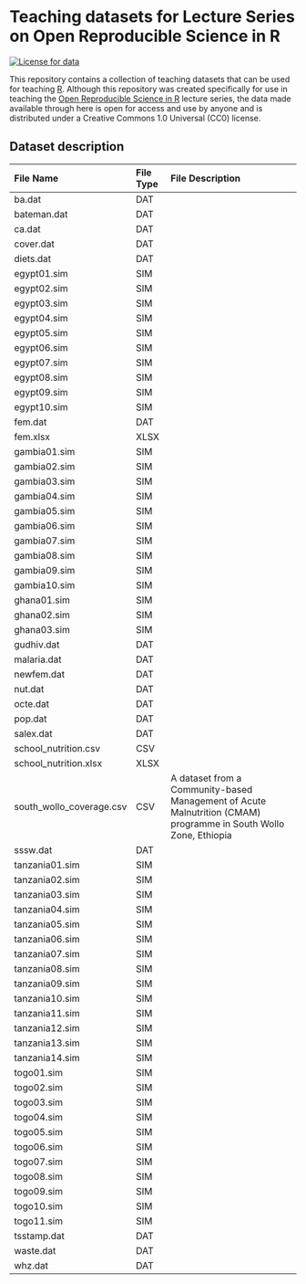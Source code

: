 
<!-- README.md is generated from README.Rmd. Please edit that file -->

# Teaching datasets for Lecture Series on Open Reproducible Science in R

<!-- badges: start -->

[![License for
data](https://img.shields.io/badge/license%20(for%20data)-CC0-blue.svg)](https://creativecommons.org/publicdomain/zero/1.0/)
<!-- badges: end -->

This repository contains a collection of teaching datasets that can be
used for teaching [R](https://cran.r-project.org). Although this
repository was created specifically for use in teaching the [Open
Reproducible Science in
R](https://oxford-ihtm.io/open-reproducible-science) lecture series, the
data made available through here is open for access and use by anyone
and is distributed under a Creative Commons 1.0 Universal (CC0) license.

## Dataset description

| File Name                | File Type | File Description                                                                                                 |
|:-------------------------|:----------|:-----------------------------------------------------------------------------------------------------------------|
| ba.dat                   | DAT       |                                                                                                                  |
| bateman.dat              | DAT       |                                                                                                                  |
| ca.dat                   | DAT       |                                                                                                                  |
| cover.dat                | DAT       |                                                                                                                  |
| diets.dat                | DAT       |                                                                                                                  |
| egypt01.sim              | SIM       |                                                                                                                  |
| egypt02.sim              | SIM       |                                                                                                                  |
| egypt03.sim              | SIM       |                                                                                                                  |
| egypt04.sim              | SIM       |                                                                                                                  |
| egypt05.sim              | SIM       |                                                                                                                  |
| egypt06.sim              | SIM       |                                                                                                                  |
| egypt07.sim              | SIM       |                                                                                                                  |
| egypt08.sim              | SIM       |                                                                                                                  |
| egypt09.sim              | SIM       |                                                                                                                  |
| egypt10.sim              | SIM       |                                                                                                                  |
| fem.dat                  | DAT       |                                                                                                                  |
| fem.xlsx                 | XLSX      |                                                                                                                  |
| gambia01.sim             | SIM       |                                                                                                                  |
| gambia02.sim             | SIM       |                                                                                                                  |
| gambia03.sim             | SIM       |                                                                                                                  |
| gambia04.sim             | SIM       |                                                                                                                  |
| gambia05.sim             | SIM       |                                                                                                                  |
| gambia06.sim             | SIM       |                                                                                                                  |
| gambia07.sim             | SIM       |                                                                                                                  |
| gambia08.sim             | SIM       |                                                                                                                  |
| gambia09.sim             | SIM       |                                                                                                                  |
| gambia10.sim             | SIM       |                                                                                                                  |
| ghana01.sim              | SIM       |                                                                                                                  |
| ghana02.sim              | SIM       |                                                                                                                  |
| ghana03.sim              | SIM       |                                                                                                                  |
| gudhiv.dat               | DAT       |                                                                                                                  |
| malaria.dat              | DAT       |                                                                                                                  |
| newfem.dat               | DAT       |                                                                                                                  |
| nut.dat                  | DAT       |                                                                                                                  |
| octe.dat                 | DAT       |                                                                                                                  |
| pop.dat                  | DAT       |                                                                                                                  |
| salex.dat                | DAT       |                                                                                                                  |
| school_nutrition.csv     | CSV       |                                                                                                                  |
| school_nutrition.xlsx    | XLSX      |                                                                                                                  |
| south_wollo_coverage.csv | CSV       | A dataset from a Community-based Management of Acute Malnutrition (CMAM) programme in South Wollo Zone, Ethiopia |
| sssw.dat                 | DAT       |                                                                                                                  |
| tanzania01.sim           | SIM       |                                                                                                                  |
| tanzania02.sim           | SIM       |                                                                                                                  |
| tanzania03.sim           | SIM       |                                                                                                                  |
| tanzania04.sim           | SIM       |                                                                                                                  |
| tanzania05.sim           | SIM       |                                                                                                                  |
| tanzania06.sim           | SIM       |                                                                                                                  |
| tanzania07.sim           | SIM       |                                                                                                                  |
| tanzania08.sim           | SIM       |                                                                                                                  |
| tanzania09.sim           | SIM       |                                                                                                                  |
| tanzania10.sim           | SIM       |                                                                                                                  |
| tanzania11.sim           | SIM       |                                                                                                                  |
| tanzania12.sim           | SIM       |                                                                                                                  |
| tanzania13.sim           | SIM       |                                                                                                                  |
| tanzania14.sim           | SIM       |                                                                                                                  |
| togo01.sim               | SIM       |                                                                                                                  |
| togo02.sim               | SIM       |                                                                                                                  |
| togo03.sim               | SIM       |                                                                                                                  |
| togo04.sim               | SIM       |                                                                                                                  |
| togo05.sim               | SIM       |                                                                                                                  |
| togo06.sim               | SIM       |                                                                                                                  |
| togo07.sim               | SIM       |                                                                                                                  |
| togo08.sim               | SIM       |                                                                                                                  |
| togo09.sim               | SIM       |                                                                                                                  |
| togo10.sim               | SIM       |                                                                                                                  |
| togo11.sim               | SIM       |                                                                                                                  |
| tsstamp.dat              | DAT       |                                                                                                                  |
| waste.dat                | DAT       |                                                                                                                  |
| whz.dat                  | DAT       |                                                                                                                  |

